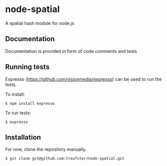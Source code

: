 # node-spatial
  A spatial hash module for node.js

## Documentation
  Documentation is provided in form of code comments and tests

## Running tests

Expresso (https://github.com/visionmedia/expresso) can be used to run
the tests.

To install:

  `$ npm install expresso`

To run tests:

  `$ expresso`

## Installation
For now, clone the repository manually.
 
  `$ git clone git@github.com:troufster/node-spatial.git` 
